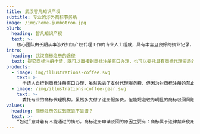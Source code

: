 ```yaml
---
title: 武汉智凡知识产权
subtitle: 专业的涉外商标事务所
image: /img/home-jumbotron.jpg
blurb:
  heading: 智凡知识产权
  text: >-
    核心团队由长期从事涉外知识产权代理工作的专业人士组成，具有丰富且良好的执业记录，是全国为数不多的国际商标协会（INTA）会员单位和全球知识产权咨询服务业联盟（AGIPS）成员。
intro:
  heading: 武汉商标注册的途径
  text: 提交商标注册申请，既可以直接到商标注册窗口办理，也可以委托具有商标代理资质的代理机构办理。
products:
  - image: img/illustrations-coffee.svg
    text: >-
      申请人自行到商标注册窗口办理，虽然免去了支付代理服务费，但因为对商标注册的禁止性规定不了解，对商标近似判断不专业和缺乏经验，导致商标注册风险大大增加。据国家商标局每年公布的《中国商标白皮书》，近几年商标注册驳回率约40%。这应该引起申请人足够关注。
  - image: /img/illustrations-coffee-gear.svg
    text: >-
      委托专业的商标代理机构，虽然多支付了注册服务费，但能规避较为明显的商标驳回风险。比如武汉智凡知识产权购买了业内先进的商标查询软件，加上商标代理人具有近10年从业经验，对于商标缺乏显著性、商标近似等，能提供更准确、更有建设性的注册意见。
values:
  heading: 商标注册包过到底靠不靠谱？
  text: >-
    “包过”意味着有不能通过的情形。商标注册申请驳回的原因主要有：商标属于法律禁止使用或注册的情形（比如商标名称或图形包含国家名称、容易产生不良影响等等），或者拟申请的商标与申请或注册在先的商标构成近似，等等。虽然商标法、商标审查标准等对此做出了明文规定，但终究离不开人的主观判断，因此发生驳回在所难免。所谓“包过”，商标局对此早已多次提醒属于扰乱商标代理市场的行为，且各地工商局已处理过多起虚假承诺的商标代理机构。
---
```


